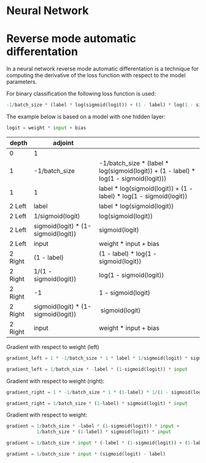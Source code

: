
# Neural Network

# Reverse mode automatic differentation
In a neural network reverse mode automatic differentation is a technique for computing the derivative of the loss function with respect to the model parameters.

For binary classification the following loss function is used:

```Python
-1/batch_size * (label * log(sigmoid(logit)) + (1 - label) * log(1 - sigmoid(logit)))
```

The example below is based on a model with one hidden layer:
```Python
logit = weight * input + bias
```

|depth|adjoint||
|-|-|-|
|0|1||
|1|-1/batch_size|-1/batch_size * (label * log(sigmoid(logit)) + (1 - label) * log(1 - sigmoid(logit)))| 
|1|1|label * log(sigmoid(logit)) + (1 - label) * log(1 - sigmoid(logit))| 
|2 Left|label|label * log(sigmoid(logit))| 
|2 Left|1/sigmoid(logit)|log(sigmoid(logit))|
|2 Left|sigmoid(logit) * (1-sigmoid(logit))|sigmoid(logit)|
|2 Left|input|weight * input + bias|
|2 Right|(1 - label) |(1 - label) * log(1 - sigmoid(logit))
|2 Right|1/(1 - sigmoid(logit))  | log(1 - sigmoid(logit))
|2 Right|-1 | 1 - sigmoid(logit)
|2 Right|sigmoid(logit) * (1-sigmoid(logit)) | sigmoid(logit)
|2 Right|input |weight * input + bias


Gradient with respect to weight (left)
```Python
gradient_left = 1 * -1/batch_size * 1 * label * 1/sigmoid(logit) * sigmoid(logit) * (1-sigmoid(logit)) * input

gradient_left = 1/batch_size * -label * (1-sigmoid(logit)) * input
```

Gradient with respect to weight (right):
```Python
gradient_right = 1 * -1/batch_size * 1 * (1-label) * 1/(1 - sigmoid(logit)) * -1 * sigmoid(logit) * (1-sigmoid(logit)) * input

gradient_right = 1/batch_size * (1-label) * sigmoid(logit) * input
```

Gradient with respect to weight:
```Python
gradient = 1/batch_size * -label * (1-sigmoid(logit)) * input + 
           1/batch_size * (1-label) * sigmoid(logit) * input

gradient = 1/batch_size * input * (-label * (1-sigmoid(logit)) + (1-label) * sigmoid(logit) )

gradient = 1/batch_size * input * (sigmoid(logit) - label)
```
